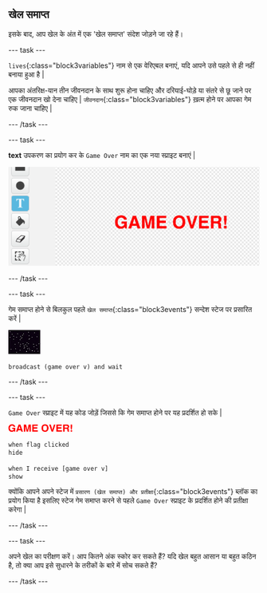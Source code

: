 ## खेल समाप्त

इसके बाद, आप खेल के अंत में एक 'खेल समाप्त' संदेश जोड़ने जा रहे हैं।

\--- task \---

`lives`{:class="block3variables"} नाम से एक वेरिएबल बनाएं, यदि आपने उसे पहले से ही नहीं बनाया हुआ है |

आपका अंतरिक्ष-यान तीन जीवनदान के साथ शुरू होना चाहिए और दरियाई-घोड़े या संतरे से छू जाने पर एक जीवनदान खो देना चाहिए | `जीवनदान`{:class="block3variables"} ख़त्म होने पर आपका गेम रुक जाना चाहिए |

\--- /task \---

\--- task \---

**text** उपकरण का प्रयोग कर के `Game Over` नाम का एक नया स्प्राइट बनाएं |

![स्क्रीनशॉट](images/invaders-game-over.png)

\--- /task \---

\--- task \---

गेम समाप्त होने से बिलकुल पहले `खेल समाप्त`{:class="block3events"} सन्देश स्टेज पर प्रसारित करें |

![गेमओवर स्प्राइट](images/stage-sprite.png)

```blocks3
broadcast (game over v) and wait
```

\--- /task \---

\--- task \---

`Game Over` स्प्राइट में यह कोड जोड़ें जिससे कि गेम समाप्त होने पर यह प्रदर्शित हो सके |

![gameover स्प्राइट](images/gameover-sprite.png)

```blocks3
when flag clicked
hide

when I receive [game over v]
show
```

क्योंकि आपने अपने स्टेज में `प्रसारण (खेल समाप्त) और प्रतीक्षा`{:class="block3events"} ब्लॉक का प्रयोग किया है इसलिए स्टेज गेम समाप्त करने से पहले `Game Over` स्प्राइट के प्रदर्शित होने की प्रतीक्षा करेगा |

\--- /task \---

\--- task \---

अपने खेल का परीक्षण करें। आप कितने अंक स्कोर कर सकते हैं? यदि खेल बहुत आसान या बहुत कठिन है, तो क्या आप इसे सुधारने के तरीकों के बारे में सोच सकते हैं?

\--- /task \---